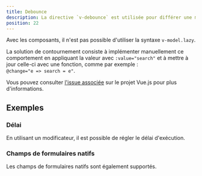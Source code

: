 ```yaml
---
title: Debounce
description: La directive `v-debounce` est utilisée pour différer une mise à jour de `v-model` sur un champ de formulaire.
position: 22
---
```


<doc-tabs light>

<doc-tab-item label="Utilisation">

<doc-alert type="info">

Avec les composants, il n'est pas possible d'utiliser la syntaxe `v-model.lazy`.

La solution de contournement consiste à implémenter manuellement ce comportement en appliquant la valeur avec `:value="search"` et à mettre à jour celle-ci avec une fonction, comme par exemple :<br>
`@change="e => search = e"`.

Vous pouvez consulter [l'issue associée](https://github.com/vuejs/vue/issues/6914) sur le projet Vue.js pour plus d'informations.

</doc-alert>

## Exemples

### Délai

En utilisant un modificateur, il est possible de régler le délai d'exécution.

<doc-example file="debounce/debounce-arg"></doc-example>

### Champs de formulaires natifs

Les champs de formulaires natifs sont également supportés.

<doc-example file="debounce/debounce-native"></doc-example>

</doc-tab-item>

<doc-tab-item label="API">
<doc-api name="debounce"></doc-api>
</doc-tab-item>

</doc-tabs>
